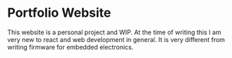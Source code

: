# Portfolio Website

This website is a personal project and WIP. At the time of 
writing this I am very new to react and web development in
general. It is very different from writing firmware for 
embedded electronics.
